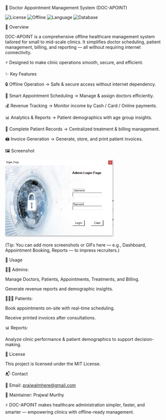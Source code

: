 🏥 Doctor Appointment Management System (DOC-APOINT)

![License](https://img.shields.io/badge/License-MIT-green.svg) ![Offline](https://img.shields.io/badge/Offline-Compatible-blue.svg) ![Language](https://img.shields.io/badge/Language-VB.NET-orange.svg) ![Database](https://img.shields.io/badge/Database-SSMS-blueviolet.svg)


📖 Overview

DOC-APOINT is a comprehensive offline healthcare management system tailored for small to mid-scale clinics.
It simplifies doctor scheduling, patient management, billing, and reporting — all without requiring internet connectivity.

⚡ Designed to make clinic operations smooth, secure, and efficient.

✨ Key Features

🔒 Offline Operation → Safe & secure access without internet dependency.

📅 Smart Appointment Scheduling → Manage & assign doctors efficiently.

💰 Revenue Tracking → Monitor income by Cash / Card / Online payments.

📊 Analytics & Reports → Patient demographics with age group insights.

🏥 Complete Patient Records → Centralized treatment & billing management.

🖨️ Invoice Generation → Generate, store, and print patient invoices.

🖼️ Screenshot

  <img src="Screenshots/Login.png" alt="Login Screenshot" width="350"/>

(Tip: You can add more screenshots or GIFs here — e.g., Dashboard, Appointment Booking, Reports — to impress recruiters.)

🚀 Usage

👨‍⚕️ Admins:

Manage Doctors, Patients, Appointments, Treatments, and Billing.

Generate revenue reports and demographic insights.

🧑‍🤝‍🧑 Patients:

Book appointments on-site with real-time scheduling.

Receive printed invoices after consultations.

📊 Reports:

Analyze clinic performance & patient demographics to support decision-making.

📜 License

This project is licensed under the MIT License.

📬 Contact

📧 Email: prajwalmhere@gmail.com

👤 Maintainer: Prajwal Murthy

⚡ DOC-APOINT makes healthcare administration simpler, faster, and smarter — empowering clinics with offline-ready management.
